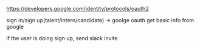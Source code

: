 https://developers.google.com/identity/protocols/oauth2

sign in/sign up(talent/intern/candidate) -> goolge oauth
get basic info from google

if the user is doing sign up, send slack invite